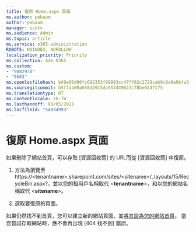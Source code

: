 ```yaml
---
title: 復原 Home.aspx 頁面
ms.author: pebaum
author: pebaum
manager: scotv
ms.audience: Admin
ms.topic: article
ms.service: o365-administration
ROBOTS: NOINDEX, NOFOLLOW
localization_priority: Priority
ms.collection: Adm_O365
ms.custom:
- "9002970"
- "5683"
ms.openlocfilehash: b49e00d00fc692353f99803cc47ff02c2729cab9c8a9a9bfa3ff4674d785bda5
ms.sourcegitcommit: b5f7da89a650d2915dc652449623c78be6247175
ms.translationtype: HT
ms.contentlocale: zh-TW
ms.lasthandoff: 08/05/2021
ms.locfileid: "54094993"
---
```

# <a name="recover-the-homeaspx-page"></a>復原 Home.aspx 頁面

如果刪除了網站首頁，可以存取 [資源回收筒] 的 URL而從 [資源回收筒] 中復原。

1. 方法為瀏覽至 https://\<tenantname>.sharepoint.com/sites/\<sitename>/_layouts/15/RecycleBin.aspx?，並以您的租用戶名稱取代 <**tenantname**>，和以您的網站名稱取代 <**sitename**>。

2. 選取要復原的頁面。

如果仍然找不到首頁，您可以建立新的網站頁面，並[將其設為您的網站首頁](https://support.microsoft.com/en-gb/office/use-a-different-page-for-your-sharepoint-site-home-page-35a5022c-f84a-455d-985e-c691ab5dfa17?ui=en-us&rs=en-gb&ad=gb)。 當您嘗試存取網站時，應不會再出現 [404 找不到] 錯誤。
